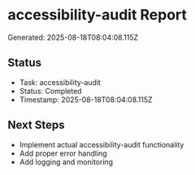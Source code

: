 # accessibility-audit Report

Generated: 2025-08-18T08:04:08.115Z

## Status
- Task: accessibility-audit
- Status: Completed
- Timestamp: 2025-08-18T08:04:08.115Z

## Next Steps
- Implement actual accessibility-audit functionality
- Add proper error handling
- Add logging and monitoring
